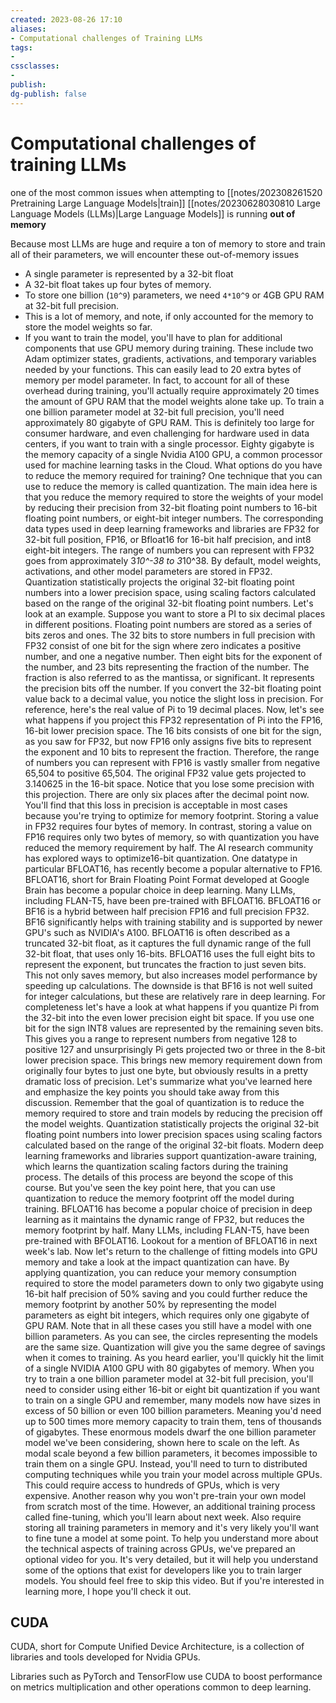 ```yaml
---
created: 2023-08-26 17:10
aliases: 
- Computational challenges of Training LLMs
tags:
- 
cssclasses:
- 
publish:
dg-publish: false
---
```


<!--
tags: 
-->

<!--internal
parent:: [[]]
child:: [[]]
related:: [[]]
-->

<!--external
- [ ] []()
-->

# Computational challenges of training LLMs


one of the most common issues when attempting to [[notes/202308261520 Pretraining Large Language Models|train]] [[notes/20230628030810 Large Language Models (LLMs)|Large Language Models]] is running **out of memory**

Because most LLMs are huge and require a ton of memory to store and train all of their parameters, we will encounter these out-of-memory issues

- A single parameter is represented by a 32-bit float
- A 32-bit float takes up four bytes of memory.
- To store one billion (`10^9`) parameters, we need `4*10^9`  or 4GB GPU RAM at 32-bit full precision. 
- This is a lot of memory, and note, if only accounted for the memory to store the model weights so far. 
- If you want to train the model, you'll have to plan for additional components that use GPU memory during training. These include two Adam optimizer states, gradients, activations, and temporary variables needed by your functions. This can easily lead to 20 extra bytes of memory per model parameter. In fact, to account for all of these overhead during training, you'll actually require approximately 20 times the amount of GPU RAM that the model weights alone take up. To train a one billion parameter model at 32-bit full precision, you'll need approximately 80 gigabyte of GPU RAM. This is definitely too large for consumer hardware, and even challenging for hardware used in data centers, if you want to train with a single processor. Eighty gigabyte is the memory capacity of a single Nvidia A100 GPU, a common processor used for machine learning tasks in the Cloud. What options do you have to reduce the memory required for training? One technique that you can use to reduce the memory is called quantization. The main idea here is that you reduce the memory required to store the weights of your model by reducing their precision from 32-bit floating point numbers to 16-bit floating point numbers, or eight-bit integer numbers. The corresponding data types used in deep learning frameworks and libraries are FP32 for 32-bit full position, FP16, or Bfloat16 for 16-bit half precision, and int8 eight-bit integers. The range of numbers you can represent with FP32 goes from approximately 3*10^-38 to 3*10^38. By default, model weights, activations, and other model parameters are stored in FP32. Quantization statistically projects the original 32-bit floating point numbers into a lower precision space, using scaling factors calculated based on the range of the original 32-bit floating point numbers. Let's look at an example. Suppose you want to store a PI to six decimal places in different positions. Floating point numbers are stored as a series of bits zeros and ones. The 32 bits to store numbers in full precision with FP32 consist of one bit for the sign where zero indicates a positive number, and one a negative number. Then eight bits for the exponent of the number, and 23 bits representing the fraction of the number. The fraction is also referred to as the mantissa, or significant. It represents the precision bits off the number. If you convert the 32-bit floating point value back to a decimal value, you notice the slight loss in precision. For reference, here's the real value of Pi to 19 decimal places. Now, let's see what happens if you project this FP32 representation of Pi into the FP16, 16-bit lower precision space. The 16 bits consists of one bit for the sign, as you saw for FP32, but now FP16 only assigns five bits to represent the exponent and 10 bits to represent the fraction. Therefore, the range of numbers you can represent with FP16 is vastly smaller from negative 65,504 to positive 65,504. The original FP32 value gets projected to 3.140625 in the 16-bit space. Notice that you lose some precision with this projection. There are only six places after the decimal point now. You'll find that this loss in precision is acceptable in most cases because you're trying to optimize for memory footprint. Storing a value in FP32 requires four bytes of memory. In contrast, storing a value on FP16 requires only two bytes of memory, so with quantization you have reduced the memory requirement by half. The AI research community has explored ways to optimize16-bit quantization. One datatype in particular BFLOAT16, has recently become a popular alternative to FP16. BFLOAT16, short for Brain Floating Point Format developed at Google Brain has become a popular choice in deep learning. Many LLMs, including FLAN-T5, have been pre-trained with BFLOAT16. BFLOAT16 or BF16 is a hybrid between half precision FP16 and full precision FP32. BF16 significantly helps with training stability and is supported by newer GPU's such as NVIDIA's A100. BFLOAT16 is often described as a truncated 32-bit float, as it captures the full dynamic range of the full 32-bit float, that uses only 16-bits. BFLOAT16 uses the full eight bits to represent the exponent, but truncates the fraction to just seven bits. This not only saves memory, but also increases model performance by speeding up calculations. The downside is that BF16 is not well suited for integer calculations, but these are relatively rare in deep learning. For completeness let's have a look at what happens if you quantize Pi from the 32-bit into the even lower precision eight bit space. If you use one bit for the sign INT8 values are represented by the remaining seven bits. This gives you a range to represent numbers from negative 128 to positive 127 and unsurprisingly Pi gets projected two or three in the 8-bit lower precision space. This brings new memory requirement down from originally four bytes to just one byte, but obviously results in a pretty dramatic loss of precision. Let's summarize what you've learned here and emphasize the key points you should take away from this discussion. Remember that the goal of quantization is to reduce the memory required to store and train models by reducing the precision off the model weights. Quantization statistically projects the original 32-bit floating point numbers into lower precision spaces using scaling factors calculated based on the range of the original 32-bit floats. Modern deep learning frameworks and libraries support quantization-aware training, which learns the quantization scaling factors during the training process. The details of this process are beyond the scope of this course. But you've seen the key point here, that you can use quantization to reduce the memory footprint off the model during training. BFLOAT16 has become a popular choice of precision in deep learning as it maintains the dynamic range of FP32, but reduces the memory footprint by half. Many LLMs, including FLAN-T5, have been pre-trained with BFOLAT16. Lookout for a mention of BFLOAT16 in next week's lab. Now let's return to the challenge of fitting models into GPU memory and take a look at the impact quantization can have. By applying quantization, you can reduce your memory consumption required to store the model parameters down to only two gigabyte using 16-bit half precision of 50% saving and you could further reduce the memory footprint by another 50% by representing the model parameters as eight bit integers, which requires only one gigabyte of GPU RAM. Note that in all these cases you still have a model with one billion parameters. As you can see, the circles representing the models are the same size. Quantization will give you the same degree of savings when it comes to training. As you heard earlier, you'll quickly hit the limit of a single NVIDIA A100 GPU with 80 gigabytes of memory. When you try to train a one billion parameter model at 32-bit full precision, you'll need to consider using either 16-bit or eight bit quantization if you want to train on a single GPU and remember, many models now have sizes in excess of 50 billion or even 100 billion parameters. Meaning you'd need up to 500 times more memory capacity to train them, tens of thousands of gigabytes. These enormous models dwarf the one billion parameter model we've been considering, shown here to scale on the left. As modal scale beyond a few billion parameters, it becomes impossible to train them on a single GPU. Instead, you'll need to turn to distributed computing techniques while you train your model across multiple GPUs. This could require access to hundreds of GPUs, which is very expensive. Another reason why you won't pre-train your own model from scratch most of the time. However, an additional training process called fine-tuning, which you'll learn about next week. Also require storing all training parameters in memory and it's very likely you'll want to fine tune a model at some point. To help you understand more about the technical aspects of training across GPUs, we've prepared an optional video for you. It's very detailed, but it will help you understand some of the options that exist for developers like you to train larger models. You should feel free to skip this video. But if you're interested in learning more, I hope you'll check it out.


## CUDA

CUDA, short for Compute Unified Device Architecture, is a collection of libraries and tools developed for Nvidia GPUs.

Libraries such as PyTorch and TensorFlow use CUDA to boost performance on metrics multiplication and other operations common to deep learning. 
